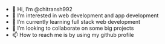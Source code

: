 - 👋 Hi, I’m @chitransh992
- 👀 I’m interested in web development and app development
- 🌱 I’m currently learning full stack web development
- 💞️ I’m looking to collaborate on some big projects
- 📫 How to reach me is by using my github profile 

<!---
chitransh992/chitransh992 is a ✨ special ✨ repository because its `README.md` (this file) appears on your GitHub profile.
You can click the Preview link to take a look at your changes.
--->
